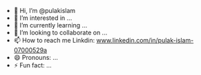 - 👋 Hi, I’m @pulakislam
- 👀 I’m interested in ...
- 🌱 I’m currently learning ...
- 💞️ I’m looking to collaborate on ...
- 📫 How to reach me
  Linkdin: www.linkedin.com/in/pulak-islam-07000529a
- 😄 Pronouns: ...
- ⚡ Fun fact: ...

<!---
pulak3478/pulak3478 is a ✨ special ✨ repository because its `README.md` (this file) appears on your GitHub profile.
You can click the Preview link to take a look at your changes.
--->

